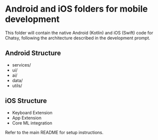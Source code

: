 # Android and iOS folders for mobile development

This folder will contain the native Android (Kotlin) and iOS (Swift) code for Chatsy, following the architecture described in the development prompt.

## Android Structure
- services/
- ui/
- ai/
- data/
- utils/

## iOS Structure
- Keyboard Extension
- App Extension
- Core ML integration

Refer to the main README for setup instructions.

